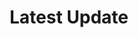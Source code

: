 ---
title: "Latest Update"
draft: false
# page title background image
bg_image: "images/backgrounds/page-title.jpg"
# meta description
description : "this is meta description"
---